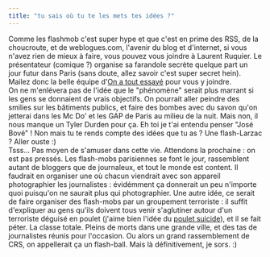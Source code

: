 ```yaml
---
title: "tu sais où tu te les mets tes idées ?"
---
```


Comme les flashmob c'est super hype et que c'est en prime des RSS, de la
choucroute, et de weblogues.com, l'avenir du blog et d'internet, si vous
n'avez rien de mieux à faire, vous pouvez vous joindre à Laurent Ruquier. Le
présentateur (comique ?) organise sa farandole secrète quelque part un jour
futur dans Paris (sans doute, allez savoir c'est super secret hein). Mailez
donc la belle équipe d'[On a tout essayé](mailto:ruquier.mob@tse-prod.fr) pour
vous y joindre.  
On ne m'enlévera pas de l'idée que le "phénomène" serait plus marrant si les
gens se donnaient de vrais objectifs. On pourrait aller peindre des smilies
sur les bâtiments publics, et faire des bombes avec du savon qu'on jetterai
dans les Mc Do' et les GAP de Paris au milieu de la nuit. Mais non, il nous
manque un Tyler Durden pour ça. Eh toi je t'ai entendu penser "José Bové" !
Non mais tu te rends compte des idées que tu as ? Une flash-Larzac ? Aller
ouste :)  
Tsss... Pas moyen de s'amuser dans cette vie. Attendons la prochaine : on est
pas pressés. Les flash-mobs parisiennes se font le jour, rassemblent autant de
bloggers que de journaleux, et tout le monde est content. Il faudrait en
organiser une où chacun viendrait avec son appareil photographier les
journalistes : évidémment ça donnerait un peu n'importe quoi puisqu'on ne
saurait plus qui photographier. Une autre idée, ce serait de faire organiser
des flash-mobs par un groupement terroriste : il suffit d'expliquer au gens
qu'ils doivent tous venir s'aglutiner autour d'un terroriste déguisé en poulet
(j'aime bien l'idée du [poulet
suicide](http://chickensuicide.blogcircle.org/)), et il se fait péter. La
classe totale. Pleins de morts dans une grande ville, et des tas de
journalistes réunis pour l'occasion. Ou alors un grand rassemblement de CRS,
on appellerait ça un flash-ball. Mais là définitivement, je sors. :)

